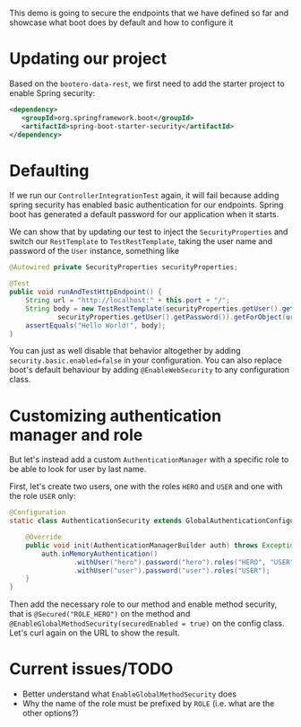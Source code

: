 This demo is going to secure the endpoints that we have defined so far and showcase what boot does
by default and how to configure it

# Updating our project

Based on the `bootero-data-rest`, we first need to add the starter project
to enable Spring security:

```xml
<dependency>
   <groupId>org.springframework.boot</groupId>
   <artifactId>spring-boot-starter-security</artifactId>
</dependency>
```

# Defaulting

If we run our `ControllerIntegrationTest` again, it will fail because adding spring
security has enabled basic authentication for our endpoints. Spring boot has generated
a default password for our application when it starts.

We can show that by updating our test to inject the `SecurityProperties` and switch
our `RestTemplate` to `TestRestTemplate`, taking the user name and password of the
`User` instance, something like

```java
@Autowired private SecurityProperties securityProperties;

@Test
public void runAndTestHttpEndpoint() {
    String url = "http://localhost:" + this.port + "/";
    String body = new TestRestTemplate(securityProperties.getUser().getName(),
            securityProperties.getUser().getPassword()).getForObject(url, String.class);
    assertEquals("Hello World!", body);
}
```

You can just as well disable that behavior altogether by adding `security.basic.enabled=false` in
your configuration. You can also replace boot's default behaviour by adding `@EnableWebSecurity`
to any configuration class.

# Customizing authentication manager and role

But let's instead add a custom `AuthenticationManager` with a specific role to be able to look
for user by last name.

First, let's create two users, one with the roles `HERO` and `USER` and one with the
role `USER` only:

```java
@Configuration
static class AuthenticationSecurity extends GlobalAuthenticationConfigurerAdapter {

    @Override
    public void init(AuthenticationManagerBuilder auth) throws Exception {
        auth.inMemoryAuthentication()
                .withUser("hero").password("hero").roles("HERO", "USER").and()
                .withUser("user").password("user").roles("USER");
    }
}
```

Then add the necessary role to our method and enable method security, that is `@Secured("ROLE_HERO")` on
the method and `@EnableGlobalMethodSecurity(securedEnabled = true)` on the config class. Let's curl
again on the URL to show the result.

# Current issues/TODO

* Better understand what `EnableGlobalMethodSecurity` does
* Why the name of the role must be prefixed by `ROLE` (i.e. what are the other options?)
